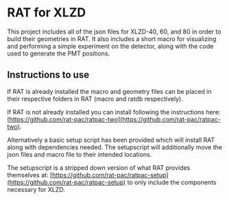 # RAT for XLZD

This project includes all of the json files for XLZD-40, 60, and 80 in order to build their geometries in RAT. It also includes a short macro for visualizing and performing a simple experiment on the detector, along with the code used to generate the PMT positions.

## Instructions to use

If RAT is already installed the macro and geometry files can be placed in their respective folders in RAT (macro and ratdb respectively). 

If RAT is not already installed you can install following the instructions here: [https://github.com/rat-pac/ratpac-two](https://github.com/rat-pac/ratpac-two). 

Alternatively a basic setup script has been provided which will install RAT along with dependencies needed. The setupscript will additionally move the json files and macro file to their intended locations.

The setupscript is a stripped down version of what RAT provides themselves at: [https://github.com/rat-pac/ratpac-setup](https://github.com/rat-pac/ratpac-setup) to only include the components necessary for XLZD.
